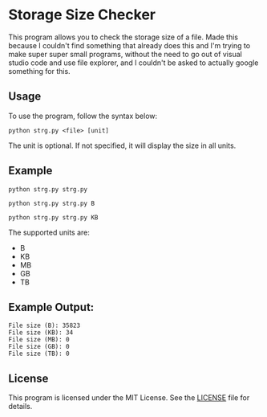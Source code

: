 # Storage Size Checker

This program allows you to check the storage size of a file. Made this because I couldn't find something that already does this and I'm trying to make super super small programs, without the need to go out of visual studio code and use file explorer, and I couldn't be asked to actually google something for this.

## Usage

To use the program, follow the syntax below:

`python strg.py <file> [unit]`

The unit is optional. If not specified, it will display the size in all units.

## Example

`python strg.py strg.py`

`python strg.py strg.py B`

`python strg.py strg.py KB`

The supported units are:
<ul>
<li>B</li>
<li>KB</li>
<li>MB</li>
<li>GB</li>
<li>TB</li>
</ul>

## Example Output:

```
File size (B): 35823
File size (KB): 34
File size (MB): 0
File size (GB): 0
File size (TB): 0
```

## License

This program is licensed under the MIT License. See the [LICENSE](LICENSE) file for details.